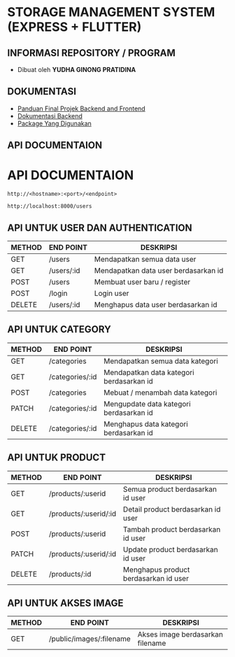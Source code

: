 # STORAGE MANAGEMENT SYSTEM (EXPRESS + FLUTTER)

## INFORMASI REPOSITORY / PROGRAM
- Dibuat oleh <b>YUDHA GINONG PRATIDINA</b>

## DOKUMENTASI

* [Panduan Final Projek Backend and Frontend](./docs/panduan-final-project.md)
* [Dokumentasi Backend](./backend/README.md)
* [Package Yang Digunakan](./docs/package-yang-digunakan.md)


## API DOCUMENTAION

# API DOCUMENTAION

```text
http://<hostname>:<port>/<endpoint>
```

```text
http://localhost:8000/users
```

## API UNTUK USER DAN AUTHENTICATION

| **METHOD** | **END POINT** | **DESKRIPSI**                        |
|------------|---------------|--------------------------------------|
| GET        | /users        | Mendapatkan semua data user          |
| GET        | /users/:id    | Mendapatkan data user berdasarkan id |
| POST       | /users        | Membuat user baru / register         |
| POST       | /login        | Login user                           |
| DELETE     | /users/:id    | Menghapus data user berdasarkan id   |


## API UNTUK CATEGORY

| **METHOD** | **END POINT**        | **DESKRIPSI**                                 |
|------------|----------------------|-----------------------------------------------|
| GET        | /categories          | Mendapatkan semua data kategori               |
| GET        | /categories/:id      | Mendapatkan data kategori berdasarkan id      |
| POST       | /categories          | Mebuat / menambah data kategori               |
| PATCH      | /categories/:id      | Mengupdate data kategori berdasarkan id       |
| DELETE     | /categories/:id      | Menghapus data kategori berdasarkan id        |


## API UNTUK PRODUCT

| **METHOD** | **END POINT**            | **DESKRIPSI**                                 |
|------------|--------------------------|-----------------------------------------------|
| GET        | /products/:userid        | Semua product berdasarkan id user             |
| GET        | /products/:userid/:id    | Detail product berdasarkan id user            |
| POST       | /products/:userid        | Tambah product berdasarkan id user            |
| PATCH      | /products/:userid/:id    | Update product berdasarkan id user            |
| DELETE     | /products/:id            | Menghapus product berdasarkan id user         |



## API UNTUK AKSES IMAGE


| **METHOD** | **END POINT**                | **DESKRIPSI**                                 |
|------------|------------------------------|-----------------------------------------------|
| GET        | /public/images/:filename     | Akses image berdasarkan filename              |